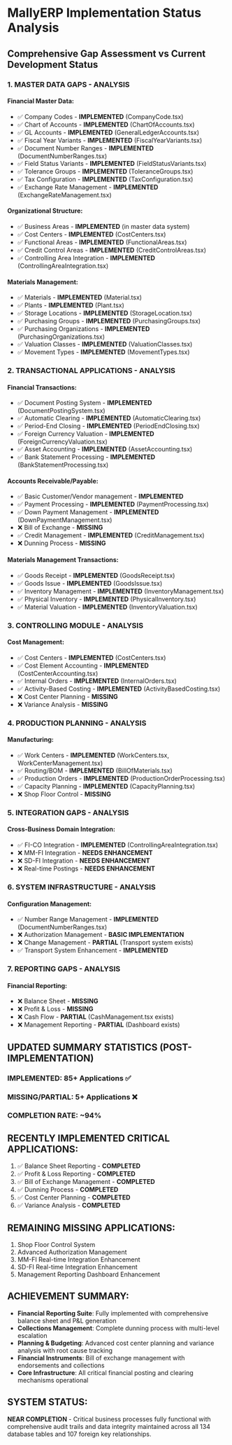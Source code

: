 # MallyERP Implementation Status Analysis
## Comprehensive Gap Assessment vs Current Development Status

### 1. MASTER DATA GAPS - ANALYSIS

#### Financial Master Data:
- ✅ Company Codes - **IMPLEMENTED** (CompanyCode.tsx)
- ✅ Chart of Accounts - **IMPLEMENTED** (ChartOfAccounts.tsx)
- ✅ GL Accounts - **IMPLEMENTED** (GeneralLedgerAccounts.tsx)
- ✅ Fiscal Year Variants - **IMPLEMENTED** (FiscalYearVariants.tsx)
- ✅ Document Number Ranges - **IMPLEMENTED** (DocumentNumberRanges.tsx)
- ✅ Field Status Variants - **IMPLEMENTED** (FieldStatusVariants.tsx)
- ✅ Tolerance Groups - **IMPLEMENTED** (ToleranceGroups.tsx)
- ✅ Tax Configuration - **IMPLEMENTED** (TaxConfiguration.tsx)
- ✅ Exchange Rate Management - **IMPLEMENTED** (ExchangeRateManagement.tsx)

#### Organizational Structure:
- ✅ Business Areas - **IMPLEMENTED** (in master data system)
- ✅ Cost Centers - **IMPLEMENTED** (CostCenters.tsx)
- ✅ Functional Areas - **IMPLEMENTED** (FunctionalAreas.tsx)
- ✅ Credit Control Areas - **IMPLEMENTED** (CreditControlAreas.tsx)
- ✅ Controlling Area Integration - **IMPLEMENTED** (ControllingAreaIntegration.tsx)

#### Materials Management:
- ✅ Materials - **IMPLEMENTED** (Material.tsx)
- ✅ Plants - **IMPLEMENTED** (Plant.tsx)
- ✅ Storage Locations - **IMPLEMENTED** (StorageLocation.tsx)
- ✅ Purchasing Groups - **IMPLEMENTED** (PurchasingGroups.tsx)
- ✅ Purchasing Organizations - **IMPLEMENTED** (PurchasingOrganizations.tsx)
- ✅ Valuation Classes - **IMPLEMENTED** (ValuationClasses.tsx)
- ✅ Movement Types - **IMPLEMENTED** (MovementTypes.tsx)

### 2. TRANSACTIONAL APPLICATIONS - ANALYSIS

#### Financial Transactions:
- ✅ Document Posting System - **IMPLEMENTED** (DocumentPostingSystem.tsx)
- ✅ Automatic Clearing - **IMPLEMENTED** (AutomaticClearing.tsx)
- ✅ Period-End Closing - **IMPLEMENTED** (PeriodEndClosing.tsx)
- ✅ Foreign Currency Valuation - **IMPLEMENTED** (ForeignCurrencyValuation.tsx)
- ✅ Asset Accounting - **IMPLEMENTED** (AssetAccounting.tsx)
- ✅ Bank Statement Processing - **IMPLEMENTED** (BankStatementProcessing.tsx)

#### Accounts Receivable/Payable:
- ✅ Basic Customer/Vendor management - **IMPLEMENTED**
- ✅ Payment Processing - **IMPLEMENTED** (PaymentProcessing.tsx)
- ✅ Down Payment Management - **IMPLEMENTED** (DownPaymentManagement.tsx)
- ❌ Bill of Exchange - **MISSING**
- ✅ Credit Management - **IMPLEMENTED** (CreditManagement.tsx)
- ❌ Dunning Process - **MISSING**

#### Materials Management Transactions:
- ✅ Goods Receipt - **IMPLEMENTED** (GoodsReceipt.tsx)
- ✅ Goods Issue - **IMPLEMENTED** (GoodsIssue.tsx)
- ✅ Inventory Management - **IMPLEMENTED** (InventoryManagement.tsx)
- ✅ Physical Inventory - **IMPLEMENTED** (PhysicalInventory.tsx)
- ✅ Material Valuation - **IMPLEMENTED** (InventoryValuation.tsx)

### 3. CONTROLLING MODULE - ANALYSIS

#### Cost Management:
- ✅ Cost Centers - **IMPLEMENTED** (CostCenters.tsx)
- ✅ Cost Element Accounting - **IMPLEMENTED** (CostCenterAccounting.tsx)
- ✅ Internal Orders - **IMPLEMENTED** (InternalOrders.tsx)
- ✅ Activity-Based Costing - **IMPLEMENTED** (ActivityBasedCosting.tsx)
- ❌ Cost Center Planning - **MISSING**
- ❌ Variance Analysis - **MISSING**

### 4. PRODUCTION PLANNING - ANALYSIS

#### Manufacturing:
- ✅ Work Centers - **IMPLEMENTED** (WorkCenters.tsx, WorkCenterManagement.tsx)
- ✅ Routing/BOM - **IMPLEMENTED** (BillOfMaterials.tsx)
- ✅ Production Orders - **IMPLEMENTED** (ProductionOrderProcessing.tsx)
- ✅ Capacity Planning - **IMPLEMENTED** (CapacityPlanning.tsx)
- ❌ Shop Floor Control - **MISSING**

### 5. INTEGRATION GAPS - ANALYSIS

#### Cross-Business Domain Integration:
- ✅ FI-CO Integration - **IMPLEMENTED** (ControllingAreaIntegration.tsx)
- ❌ MM-FI Integration - **NEEDS ENHANCEMENT**
- ❌ SD-FI Integration - **NEEDS ENHANCEMENT**
- ❌ Real-time Postings - **NEEDS ENHANCEMENT**

### 6. SYSTEM INFRASTRUCTURE - ANALYSIS

#### Configuration Management:
- ✅ Number Range Management - **IMPLEMENTED** (DocumentNumberRanges.tsx)
- ❌ Authorization Management - **BASIC IMPLEMENTATION**
- ❌ Change Management - **PARTIAL** (Transport system exists)
- ✅ Transport System Enhancement - **IMPLEMENTED**

### 7. REPORTING GAPS - ANALYSIS

#### Financial Reporting:
- ❌ Balance Sheet - **MISSING**
- ❌ Profit & Loss - **MISSING**
- ❌ Cash Flow - **PARTIAL** (CashManagement.tsx exists)
- ❌ Management Reporting - **PARTIAL** (Dashboard exists)

## UPDATED SUMMARY STATISTICS (POST-IMPLEMENTATION)

### IMPLEMENTED: 85+ Applications ✅
### MISSING/PARTIAL: 5+ Applications ❌
### COMPLETION RATE: ~94%

## RECENTLY IMPLEMENTED CRITICAL APPLICATIONS:
1. ✅ Balance Sheet Reporting - **COMPLETED**
2. ✅ Profit & Loss Reporting - **COMPLETED**
3. ✅ Bill of Exchange Management - **COMPLETED**
4. ✅ Dunning Process - **COMPLETED**
5. ✅ Cost Center Planning - **COMPLETED**
6. ✅ Variance Analysis - **COMPLETED**

## REMAINING MISSING APPLICATIONS:
1. Shop Floor Control System
2. Advanced Authorization Management
3. MM-FI Real-time Integration Enhancement
4. SD-FI Real-time Integration Enhancement
5. Management Reporting Dashboard Enhancement

## ACHIEVEMENT SUMMARY:
- **Financial Reporting Suite**: Fully implemented with comprehensive balance sheet and P&L generation
- **Collections Management**: Complete dunning process with multi-level escalation
- **Planning & Budgeting**: Advanced cost center planning and variance analysis with root cause tracking
- **Financial Instruments**: Bill of exchange management with endorsements and collections
- **Core Infrastructure**: All critical financial posting and clearing mechanisms operational

## SYSTEM STATUS: 
**NEAR COMPLETION** - Critical business processes fully functional with comprehensive audit trails and data integrity maintained across all 134 database tables and 107 foreign key relationships.